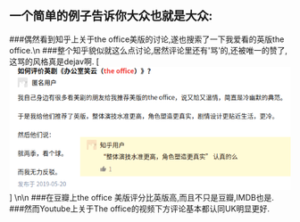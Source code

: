 一个简单的例子告诉你大众也就是大众:
------------
###偶然看到知乎上关于the office美版的讨论,遂也搜索了一下我爱看的英版the office.\n
###整个知乎貌似就这么点讨论,居然评论里还有'骂'的,还被唯一的赞了,这骂的风格真是dejav啊.
[![zhihu-the office](../images/the-office.png)]
\n\n
###在豆瓣上the office 美版评分比英版高,而且不只是豆瓣,IMDB也是.
###然而Youtube上关于The office的视频下方评论基本都认同UK明显更好.
